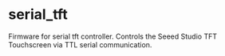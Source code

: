 # serial_tft
Firmware for serial tft controller.  Controls the Seeed Studio TFT Touchscreen via TTL serial communication.
